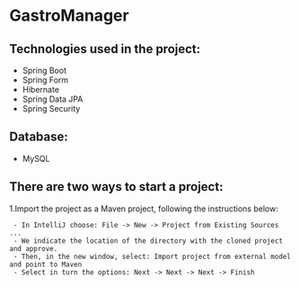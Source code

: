 # GastroManager


## Technologies used in the project:
  - Spring Boot
  - Spring Form
  - Hibernate
  - Spring Data JPA
  - Spring Security
## Database:
  - MySQL


## There are two ways to start a project:
1.Import the project as a Maven project, following the instructions below:

     - In IntelliJ choose: File -> New -> Project from Existing Sources ...
     - We indicate the location of the directory with the cloned project and approve.
     - Then, in the new window, select: Import project from external model and point to Maven
     - Select in turn the options: Next -> Next -> Next -> Finish
